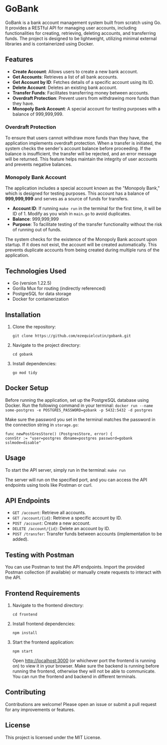 # GoBank

GoBank is a bank account management system built from scratch using Go. It provides a RESTful API for managing user accounts, including functionalities for creating, retrieving, deleting accounts, and transferring funds. The project is designed to be lightweight, utilizing minimal external libraries and is containerized using Docker.

## Features

- **Create Account**: Allows users to create a new bank account.
- **Get Accounts**: Retrieves a list of all bank accounts.
- **Get Account by ID**: Fetches details of a specific account using its ID.
- **Delete Account**: Deletes an existing bank account.
- **Transfer Funds**: Facilitates transferring money between accounts.
- **Overdraft Protection**: Prevent users from withdrawing more funds than they have.
- **Monopoly Bank Account**: A special account for testing purposes with a balance of 999,999,999.

### Overdraft Protection
To ensure that users cannot withdraw more funds than they have, the application implements overdraft protection. When a transfer is initiated, the system checks the sender's account balance before proceeding. If the balance is insufficient, the transfer will be rejected, and an error message will be returned. This feature helps maintain the integrity of user accounts and prevents negative balances.

### Monopoly Bank Account
The application includes a special account known as the "Monopoly Bank," which is designed for testing purposes. This account has a balance of **999,999,999** and serves as a source of funds for transfers. 

- **Account ID**: If running `make run` in the terminal for the first time, it will be ID of 1. Modify as you wish in `main.go` to avoid duplicates.
- **Balance**: 999,999,999
- **Purpose**: To facilitate testing of the transfer functionality without the risk of running out of funds.

The system checks for the existence of the Monopoly Bank account upon startup. If it does not exist, the account will be created automatically. This prevents duplicate accounts from being created during multiple runs of the application.

## Technologies Used

- Go (version 1.22.5)
- Gorilla Mux for routing (indirectly referenced)
- PostgreSQL for data storage
- Docker for containerization

## Installation

1. Clone the repository:
   ```
   git clone https://github.com/ezequielcutin/gobank.git
   ```

2. Navigate to the project directory:
   ```
   cd gobank
   ```

3. Install dependencies:
   ```
   go mod tidy
   ```

## Docker Setup

Before running the application, set up the PostgreSQL database using Docker. Run the following command in your terminal:
    ```
    docker run --name some-postgres -e POSTGRES_PASSWORD=gobank -p 5432:5432 -d postgres
    ```


Make sure the password you set in the terminal matches the password in the connection string in `storage.go`:
    
    
    func newPostGresStore() (PostgresStore, error) {
    connStr := "user=postgres dbname=postgres password=gobank sslmode=disable"
    


## Usage

To start the API server, simply run in the terminal:
    ```
    make run
    ```


The server will run on the specified port, and you can access the API endpoints using tools like Postman or curl.

## API Endpoints

- `GET /account`: Retrieve all accounts.
- `GET /account/{id}`: Retrieve a specific account by ID.
- `POST /account`: Create a new account.
- `DELETE /account/{id}`: Delete an account by ID.
- `POST /transfer`: Transfer funds between accounts (implementation to be added).


## Testing with Postman

You can use Postman to test the API endpoints. Import the provided Postman collection (if available) or manually create requests to interact with the API.

## Frontend Requirements

1. Navigate to the frontend directory:
   ```
   cd frontend
   ```

2. Install frontend dependencies:
   ```
   npm install
   ```

3. Start the frontend application:
   ```
   npm start
   ```

   Open [http://localhost:3000](http://localhost:3000) (or whichever port the frontend is running on) to view it in your browser.
   Make sure the backend is running before running the frontend, otherwise they will not be able to communicate.
   You can run the frontend and backend in different terminals.

## Contributing

Contributions are welcome! Please open an issue or submit a pull request for any improvements or features.

## License

This project is licensed under the MIT License.
